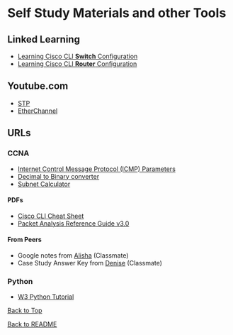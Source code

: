 # Self Study Materials and other Tools

## Linked Learning 
* [Learning Cisco CLI **Switch** Configuration](https://www.linkedin.com/learning/learning-cisco-cli-switch-configuration/configuring-cisco-switches?autoplay=true&contextUrn=urn%3Ali%3AlyndaLearningPath%3A56db22d592015a6c9c8dbc4e&u=73721492)
* [Learning Cisco CLI **Router** Configuration](https://www.linkedin.com/learning/learning-cisco-cli-router-configuration/welcome?autoplay=true&contextUrn=urn%3Ali%3AlyndaLearningPath%3A56db22d592015a6c9c8dbc4e&u=73721492)

## Youtube.com
* [STP](https://www.youtube.com/watch?v=japdEY1UKe4)
* [EtherChannel](https://www.youtube.com/watch?v=j6-kadxwIFQ)

## URLs
### CCNA
  * [Internet Control Message Protocol (ICMP) Parameters](https://www.iana.org/assignments/icmp-parameters/icmp-parameters.xhtml)
  * [Decimal to Binary converter](https://www.rapidtables.com/convert/number/decimal-to-binary.html)
  * [Subnet Calculator](https://www.calculator.net/ip-subnet-calculator.html)

#### PDFs
* [Cisco CLI Cheat Sheet](PDFs/Networking-CiscoCCNA.pdf)
* [Packet Analysis Reference Guide v3.0](PDFs/PacketAnalysisReferenceGuidev3.pdf)

#### From Peers
* Google notes from [Alisha](https://docs.google.com/document/d/1ycL9VRGvaGy1M_zt17oz79IBbe0LFX7pkA8G7d_aUH0/edit?usp=sharing) (Classmate)
* Case Study Answer Key from [Denise](PDFs/CCNAv7%20ENSA-case%20study%20ANSWER%20KEY_denise.pdf) (Classmate)

### Python
  * [W3 Python Tutorial](https://www.w3schools.com/python/default.asp) 



[Back to Top](#self-study-materials-and-other-tools)

[Back to README](../README.md)